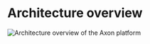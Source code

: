 # Architecture overview

![Architecture overview of the Axon platform](../.gitbook/assets/axon4architecture.png)